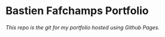 # Bastien Fafchamps Portfolio
###### This repo is the git for my portfolio hosted using Github Pages.